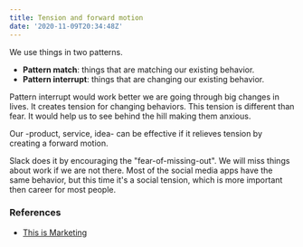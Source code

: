 ```yaml
---
title: Tension and forward motion
date: '2020-11-09T20:34:48Z'
---
```


We use things in two patterns.

- **Pattern match**: things that are matching our existing behavior.
- **Pattern interrupt**: things that are changing our existing behavior.

Pattern interrupt would work better we are going through big changes in lives. It creates tension for changing behaviors. This tension is different than fear. It would help us to see behind the hill making them anxious.

Our -product, service, idea- can be effective if it relieves tension by creating a forward motion.

Slack does it by encouraging the "fear-of-missing-out". We will miss things about work if we are not there. Most of the social media apps have the same behavior, but this time it's a social tension, which is more important then career for most people.

### References
- [This is Marketing](../books/this-is-marketing)
